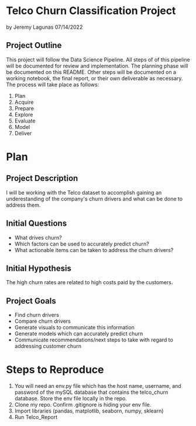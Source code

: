 # Telco Churn Classification Project

by Jeremy Lagunas 07/14/2022

## Project Outline
This project will follow the Data Science Pipeline. All steps of of this pipeline will be documented for review and implementation. The planning phase will be documented on this README. Other steps will be documented on a working notebook, the final report, or their own deliverable as necessary.
The process will take place as follows: 

1. Plan
2. Acquire
3. Prepare
4. Explore
5. Evaluate
6. Model
7. Deliver

# Plan

## Project Description
I will be working with the Telco dataset to accomplish gaining an underestanding of the company's churn drivers and what can be done to address them. 

## Initial Questions
- What drives churn?
- Which factors can be used to accurately predict churn?
- What actionable items can be taken to address the churn drivers?

## Initial Hypothesis
The high churn rates are related to high costs paid by the customers. 

## Project Goals
- Find churn drivers
- Compare churn drivers
- Generate visuals to communicate this information
- Generate models which can accurately predict churn
- Communicate recommendations/next steps to take with regard to addressing customer churn

# Steps to Reproduce
1. You will need an env.py file which has the host name, username, and password of the mySQL database that contains the telco_churn database. Store the env file locally in the repo.
2. Clone my repo. Confirm .gitignore is hiding your env file. 
3. Import libraries (pandas, matplotlib, seaborn, numpy, sklearn)
4. Run Telco_Report
